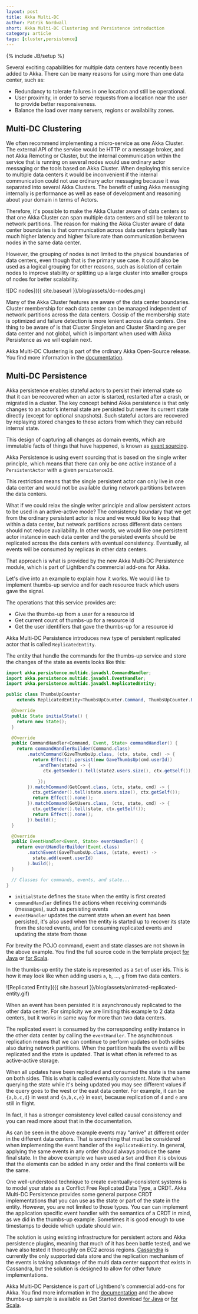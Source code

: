 ```yaml
---
layout: post
title: Akka Multi-DC
author: Patrik Nordwall
short: Akka Multi-DC Clustering and Persistence introduction
category: article
tags: [cluster,persistence]
---
```

{% include JB/setup %}

Several exciting capabilities for multiple data centers have recently been added to Akka. There can be many reasons for using more than one data center, such as:

* Redundancy to tolerate failures in one location and still be operational.
* User proximity, in order to serve requests from a location near the user to provide better responsiveness.
* Balance the load over many servers, regions or availability zones.

## Multi-DC Clustering

We often recommend implementing a micro-service as one Akka Cluster. The external API of the
service would be HTTP or a message broker, and not Akka Remoting or Cluster, but the internal
communication within the service that is running on several nodes would use ordinary actor 
messaging or the tools based on Akka Cluster. When deploying this service to multiple data
centers it would be inconvenient if the internal communication could not use ordinary actor 
messaging because it was separated into several Akka Clusters. The benefit of using Akka
messaging internally is performance as well as ease of development and reasoning about
your domain in terms of Actors.

Therefore, it's possible to make the Akka Cluster aware of data centers so that one Akka
Cluster can span multiple data centers and still be tolerant to network partitions.
The reason for making the Akka Cluster aware of data center boundaries is that
communication across data centers typically has much higher latency and higher failure
rate than communication between nodes in the same data center.

However, the grouping of nodes is not limited to the physical boundaries of data centers,
even though that is the primary use case. It could also be used as a logical grouping
for other reasons, such as isolation of certain nodes to improve stability or splitting
up a large cluster into smaller groups of nodes for better scalability.

![DC nodes]({{ site.baseurl }}/blog/assets/dc-nodes.png)

Many of the Akka Cluster features are aware of the data center boundaries. Cluster membership
for each data center can be managed independent of network partitions across the data centers.
Gossip of the membership state is optimized and failure detection is more lenient across data
centers. One thing to be aware of is that Cluster Singleton and Cluster Sharding are per data
center and not global, which is important when used with Akka Persistence as we will explain
next.

Akka Multi-DC Clustering is part of the ordinary Akka Open-Source release. You find more
information in the [documentation](https://doc.akka.io/docs/akka/current/cluster-dc.html).

## Multi-DC Persistence

Akka persistence enables stateful actors to persist their internal state so that it can be
recovered when an actor is started, restarted after a crash, or migrated in a cluster.
The key concept behind Akka persistence is that only changes to an actor’s internal state
are persisted but never its current state directly (except for optional snapshots).
Such stateful actors are recovered by replaying stored changes to these actors from
which they can rebuild internal state.

This design of capturing all changes as domain events, which are immutable facts of things
that have happened, is known as [event sourcing](https://docs.microsoft.com/en-us/previous-versions/msp-n-p/jj591559(v=pandp.10)).

Akka Persistence is using event sourcing that is based on the single writer principle,
which means that there can only be one active instance of a `PersistentActor` with a
given `persistenceId`.

This restriction means that the single persistent actor can only live in one data center
and would not be available during network partitions between the data centers.

What if we could relax the single writer principle and allow persistent actors to be
used in an active-active mode? The consistency boundary that we get from the ordinary
persistent actor is nice and we would like to keep that within a data center, but network
partitions across different data centers should not reduce availability. In other words,
we would like one persistent actor instance in each data center and the persisted events 
should be replicated across the data centers with eventual consistency. Eventually, all 
events will be consumed by replicas in other data centers.

That approach is what is provided by the new Akka Multi-DC Persistence module, which is
part of Lightbend's commercial add-ons for Akka. 

Let's dive into an example to explain how it works. We would like to implement thumbs-up
service and for each resource track which users gave the signal.

The operations that this service provides are:

* Give the thumbs-up from a user for a resource id
* Get current count of thumbs-up for a resource id
* Get the user identifiers that gave the thumbs-up for a resource id

Akka Multi-DC Persistence introduces new type of persistent replicated actor that is
called `ReplicatedEntity`.

The entity that handle the commands for the thumbs-up service and store the changes of
the state as events looks like this:

```java
import akka.persistence.multidc.javadsl.CommandHandler;
import akka.persistence.multidc.javadsl.EventHandler;
import akka.persistence.multidc.javadsl.ReplicatedEntity;

public class ThumbsUpCounter
    extends ReplicatedEntity<ThumbsUpCounter.Command, ThumbsUpCounter.Event, ThumbsUpCounter.State> {

  @Override
  public State initialState() {
    return new State();
  }

  @Override
  public CommandHandler<Command, Event, State> commandHandler() {
    return commandHandlerBuilder(Command.class)
        .matchCommand(GiveThumbsUp.class, (ctx, state, cmd) -> {
          return Effect().persist(new GaveThumbsUp(cmd.userId))
            .andThen(state2 -> {
              ctx.getSender().tell(state2.users.size(), ctx.getSelf());

            });
        }).matchCommand(GetCount.class, (ctx, state, cmd) -> {
          ctx.getSender().tell(state.users.size(), ctx.getSelf());
          return Effect().none();
        }).matchCommand(GetUsers.class, (ctx, state, cmd) -> {
          ctx.getSender().tell(state, ctx.getSelf());
          return Effect().none();
        }).build();
  }

  @Override
  public EventHandler<Event, State> eventHandler() {
    return eventHandlerBuilder(Event.class)
        .matchEvent(GaveThumbsUp.class, (state, event) ->
          state.add(event.userId)
        ).build();
  }

  // Classes for commands, events, and state...
}
```

* `initialState` defines the `State` when the entity is first created
* `commandHandler` defines the actions when receiving commands (messages), such as persisting events 
* `eventHandler` updates the current state when an event has been persisted, it's also used when the entity is started up to recover its state from the stored events, and for consuming replicated events and updating the state from those

For brevity the POJO command, event and state classes are not shown in the above example. You find the full source code in the template project [for Java](https://developer.lightbend.com/start/?group=akka&project=akka-samples-persistence-dc-java)
or [for Scala](https://developer.lightbend.com/start/?group=akka&project=akka-samples-persistence-dc-scala).

In the thumbs-up entity the state is represented as a `Set` of user ids. This is how it may
look like when adding users `a`, `b`, ..., `g` from two data centers.

![Replicated Entity]({{ site.baseurl }}/blog/assets/animated-replicated-entity.gif)

When an event has been persisted it is asynchronously replicated to the other data center. 
For simplicity we are limiting this example to 2 data centers, but it works in same way for more
than two data centers.

The replicated event is consumed by the corresponding entity instance in the other data center
by calling the `eventHandler`. The asynchronous replication means that we can continue to perform
updates on both sides also during network partitions. When the partition heals the events will be
replicated and the state is updated. That is what often is referred to as active-active storage.

When all updates have been replicated and consumed the state is the same on both sides.
This is what is called eventually consistent. Note that when querying the state while 
it's being updated you may see different values if the query goes to the west or the east
data center. For example, it can be `{a,b,c,d}` in west and `{a,b,c,e}` in east, because replication of
`d` and `e` are still in flight.

In fact, it has a stronger consistency level called causal consistency and you can read more about that in the documentation.

As can be seen in the above example events may "arrive" at different order in the different
data centers. That is something that must be considered when implementing the event handler
of the `ReplicatedEntity`. In general, applying the same events in any order should always 
produce the same final state. In the above example we have used a `Set` and then it is obvious
that the elements can be added in any order and the final contents will be the same. 

One well-understood technique to create eventually-consistent systems is to model your 
state as a Conflict Free Replicated Data Type, a CRDT. Akka Multi-DC Persistence provides
some general purpose CRDT implementations that you can use as the state or part of the state
in the entity. However, you are not limited to those types. You can can implement the
application specific event handler with the semantics of a CRDT in mind, as we did in the
thumbs-up example. Sometimes it is good enough to use timestamps to decide which update should win.

The solution is using existing infrastructure for persistent actors and Akka persistence plugins, meaning that much of it has been battle tested, and we have also tested it thoroughly on EC2 across regions. [Cassandra](https://cassandra.apache.org/_/index.html) is currently the only supported data store and the replication mechanism of the events is taking advantage of the multi data center support that exists in Cassandra, but the solution is designed to allow for other future implementations.

Akka Multi-DC Persistence is part of Lightbend's commercial add-ons for Akka. You find more
information in the [documentation](https://doc.akka.io/docs/akka/current/cluster-dc.html)
and the above thumbs-up sample is available as Get Started download 
[for Java](https://developer.lightbend.com/start/?group=akka&project=akka-samples-persistence-dc-java)
or [for Scala](https://developer.lightbend.com/start/?group=akka&project=akka-samples-persistence-dc-scala).

